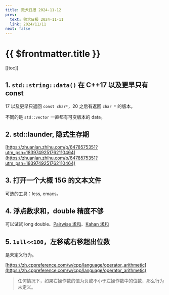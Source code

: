 ```yaml
---
title: 败犬日报 2024-11-12
prev:
  text: 败犬日报 2024-11-11
  link: 2024/11/11
next: false
---
```


# {{ $frontmatter.title }}

[[toc]]

## 1. `std::string::data()` 在 C++17 以及更早只有 const

17 以及更早只返回 `const char*`，20 之后有返回 `char *` 的版本。

不同的是 `std::vector` 一直都有可变版本的 data。

## 2. std::launder, 隐式生存期

[https://zhuanlan.zhihu.com/p/6478575351?utm_psn=1839749251762110464](https://zhuanlan.zhihu.com/p/6478575351?utm_psn=1839749251762110464)

## 3. 打开一个大概 15G 的文本文件

可选的工具：less, emacs。

## 4. 浮点数求和，double 精度不够

可以试试 long double、[Pairwise 求和](https://en.wikipedia.org/wiki/Pairwise_summation)、[Kahan 求和](https://en.wikipedia.org/wiki/Kahan_summation_algorithm)

## 5. `1ull<<100`，左移或右移超出位数

是未定义行为。

[https://zh.cppreference.com/w/cpp/language/operator_arithmetic](https://zh.cppreference.com/w/cpp/language/operator_arithmetic)

> 任何情况下，如果右操作数的值为负或不小于左操作数中的位数，那么行为未定义。
